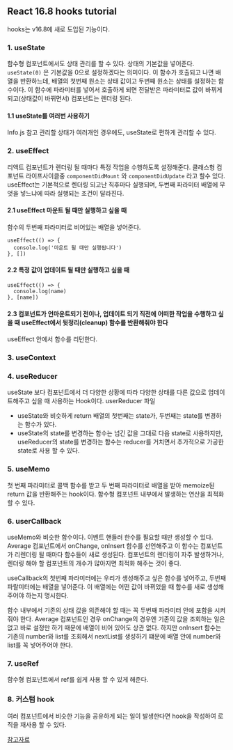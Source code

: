 ## React 16.8 hooks tutorial

hooks는 v16.8에 새로 도입된 기능이다.

### 1. useState

함수형 컴포넌트에서도 상태 관리를 할 수 있다.
상태의 기본값을 넣어준다. `useState(0)` 은 기본값을 0으로 설정하겠다는 의미이다.
이 함수가 호출되고 나면 배열을 반환하느데, 배열의 첫번째 원소는 상태 값이고 두번째 원소는 상태를 설정하는 함수이다.
이 함수에 파라미터를 넣어서 호출하게 되면 전달받은 파라미터로 값이 바뀌게 되고(상태값이 바뀌면서) 컴포넌트는 렌더링 된다.

#### 1.1 useState를 여러번 사용하기

Info.js 참고
관리할 상태가 여러개인 경우에도, useState로 편하게 관리할 수 있다.

### 2. useEffect

리액트 컴포넌트가 렌더링 될 때마다 특정 작업을 수행하도록 설정해준다. 클래스형 컴포넌트 라이프사이클중 `componentDidMount` 와 `componentDidUpdate` 라고 할수 있다.
useEffect는 기본적으로 렌더링 되고난 직후마다 실행되며, 두번째 파라미터 배열에 무엇을 넣느냐에 따라 실행되는 조건이 달라진다.

#### 2.1 useEffect 마운트 될 때만 실행하고 싶을 때

함수의 두번째 파라미터로 비어있는 배열을 넣어준다.

```
useEffect(() => {
  console.log('마운트 될 때만 실행됩니다')
}, [])
```

#### 2.2 특정 값이 업데이트 될 때만 실행하고 싶을 때

```
useEffect(() => {
  console.log(name)
}, [name])
```

#### 2.3 컴포넌트가 언마운트되기 전이나, 업데이트 되기 직전에 어떠한 작업을 수행하고 싶을 때 useEffect에서 뒷정리(cleanup) 함수를 반환해줘야 한다

useEffect 안에서 함수를 리턴한다.

### 3. useContext

### 4. useReducer

useState 보다 컴포넌트에서 더 다양한 상황에 따라 다양한 상태를 다른 값으로 업데이트해주고 싶을 때 사용하는 Hook이다.
userReducer 파일

- useState와 비슷하게 return 배열의 첫번째는 state가, 두번째는 state를 변경하는 함수가 있다.
- useState의 state를 변경하는 함수는 넘긴 값을 그대로 다음 state로 사용하지만, useReducer의 state를 변경하는 함수는
  reducer를 거치면서 추가적으로 가공한 state로 사용 할 수 있다.

### 5. useMemo

첫 번째 파라미터로 콜백 함수를 받고 두 번째 파라미터로 배열을 받아 memoize된 return 값을 반환해주는 hook이다.
함수형 컴포넌트 내부에서 발생하는 연산을 최적화 할 수 있다.

### 6. userCallback

useMemo와 비슷한 함수이다. 이벤트 핸들러 한수를 필요할 때만 생성할 수 있다. Average 컴포넌트에서 onChange, onInsert 함수를 선언해주고 이 함수는 컴포넌트가 리렌더링 될 때마다 함수들이 새로 생성된다. 컴포넌트의 렌더링이 자주 발생하거나, 렌더링 해야 할 컴포넌트의 개수가 많아지면 최적화 해주는 것이 좋다.

useCallback의 첫번째 파라미터에는 우리가 생성해주고 싶은 함수를 넣어주고, 두번째 파랄미터에는 배열을 넣어준다. 이 배열에는 어떤 값이 바뀌었을 때 함수를 새로 생성해주어야 하는지 명시한다.

함수 내부에서 기존의 상태 값을 의존해야 할 때는 꼭 두번째 파라미터 안에 포함을 시켜줘야 한다. Average 컴포넌트인 경우 onChange의 경우엔 기존의 값을 조회하는 일은 없고 바로 설정만 하기 때문에 배열이 비어 있어도 상관 없다. 하지만 onInsert 함수는 기존의 number와 list를 조회해서 nextList를 생성하기 떄문에 배열 안에 number와 list를 꼭 넣어주어야 한다.

### 7. useRef

함수형 컴포넌트에서 ref를 쉽게 사용 할 수 있게 해준다.

### 8. 커스텀 hook

여러 컴포넌트에서 비슷한 기능을 공유하게 되는 일이 발생한다면 hook을 작성하여 로직을 재사용 할 수 있다.

[참고자료](https://velog.io/@velopert/react-hooks)
